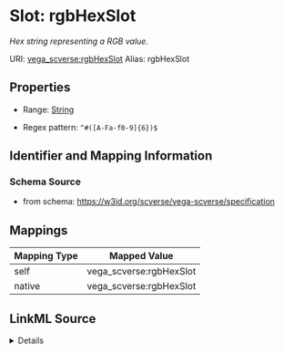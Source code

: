 

# Slot: rgbHexSlot 


_Hex string representing a RGB value._





URI: [vega_scverse:rgbHexSlot](https://w3id.org/scverse/vega-scverse/rgbHexSlot)
Alias: rgbHexSlot

<!-- no inheritance hierarchy -->








## Properties

* Range: [String](String.md)

* Regex pattern: `^#([A-Fa-f0-9]{6})$`





## Identifier and Mapping Information







### Schema Source


* from schema: https://w3id.org/scverse/vega-scverse/specification




## Mappings

| Mapping Type | Mapped Value |
| ---  | ---  |
| self | vega_scverse:rgbHexSlot |
| native | vega_scverse:rgbHexSlot |




## LinkML Source

<details>
```yaml
name: rgbHexSlot
description: Hex string representing a RGB value.
from_schema: https://w3id.org/scverse/vega-scverse/specification
rank: 1000
alias: rgbHexSlot
range: string
pattern: ^#([A-Fa-f0-9]{6})$

```
</details>